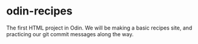 # odin-recipes

The first HTML project in Odin. We will be making a basic recipes site, and practicing our git commit messages along the way.
